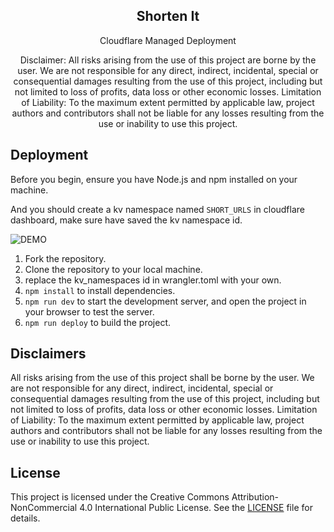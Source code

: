 <h2 align="center">Shorten It</h2>
<p align="center">Cloudflare Managed Deployment</p>
<p align="center">Disclaimer: All risks arising from the use of this project are borne by the user. We are not responsible for any direct, indirect, incidental, special or consequential damages resulting from the use of this project, including but not limited to loss of profits, data loss or other economic losses.
Limitation of Liability: To the maximum extent permitted by applicable law, project authors and contributors shall not be liable for any losses resulting from the use or inability to use this project.</p>


## Deployment

Before you begin, ensure you have Node.js and npm installed on your machine.

And you should create a kv namespace named `SHORT_URLS` in cloudflare dashboard, make sure have saved the kv namespace id.

![DEMO](https://file.helson-lin.cn/Cloudflare%20_%20Web%20Performance%20%26%20Security.jpg)

1. Fork the repository.
2. Clone the repository to your local machine.
3. replace the kv_namespaces id in wrangler.toml with your own.
4. `npm install` to install dependencies.
5. `npm run dev` to start the development server, and open the project in your browser to test the server.
6. `npm run deploy` to build the project.


## Disclaimers

All risks arising from the use of this project shall be borne by the user. We are not responsible for any direct, indirect, incidental, special or consequential damages resulting from the use of this project, including but not limited to loss of profits, data loss or other economic losses.
Limitation of Liability: To the maximum extent permitted by applicable law, project authors and contributors shall not be liable for any losses resulting from the use or inability to use this project.


## License

This project is licensed under the Creative Commons Attribution-NonCommercial 4.0 International Public License. See the [LICENSE](./LICENSE) file for details.
